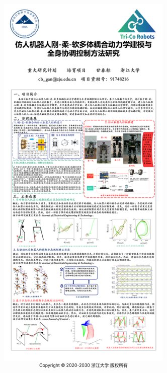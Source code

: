 <div align=center><img src="1.png" width="1500"/></div>
<center>Copyright © 2020-2030 浙江大学 版权所有</center>
